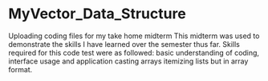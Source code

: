# MyVector_Data_Structure
Uploading coding files for my take home midterm
This midterm was used to demonstrate the skills I have learned over the semester thus far.
Skills required for this code test were as followed:
basic understanding of coding,
interface usage and application
casting arrays
itemizing lists but in array format.
